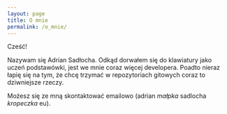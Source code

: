 ```yaml
---
layout: page
title: O mnie
permalink: /o_mnie/
---
```


Cześć!

Nazywam się Adrian Sadłocha. Odkąd dorwałem się do klawiatury jako uczeń podstawówki, jest we mnie coraz więcej developera. Poadto nieraz łapię się na tym, że chcę trzymać w repozytoriach gitowych coraz to dziwniejsze rzeczy.

Możesz się ze mną skontaktować emailowo (adrian _małpka_ sadlocha _kropeczka_ eu).
